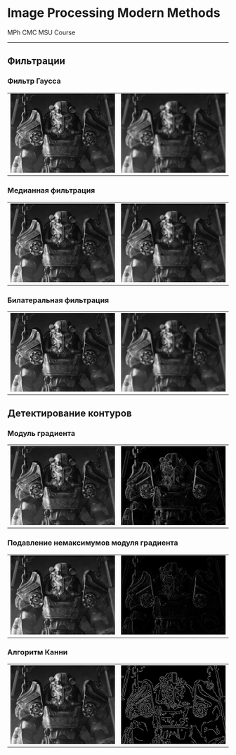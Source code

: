 # Image Processing Modern Methods
MPh CMC MSU Course
____
## Фильтрации 

### Фильтр Гаусса
| | |
|:----:|:----:|
|  ![](./task_2/images/fallout_4.png) |  ![](./task_2/images/gauss2.png)  |
### Медианная фильтрация
| | |
|:----:|:----:|
| ![](./task_2/images/fallout_4.png)  |  ![](./task_2/images/median2.png)  |

### Билатеральная фильтрация
| | |
|:----:|:----:|
| ![](./task_2/images/fallout_4.png)  |  ![](./task_2/images/bilateral2100.png)  |

## Детектирование контуров

### Модуль градиента
| | |
|:----:|:----:|
| ![](./task_3/images/fallout_4.png)  |  ![](./task_3/images/grad1.png)   |

### Подавление немаксимумов модуля градиента
| | |
|:----:|:----:|
| ![](./task_3/images/fallout_4.png)  |  ![](./task_3/images/nonmax1.png)  |

### Алгоритм Канни
| | |
|:----:|:----:|
| ![](./task_3/images/fallout_4.png)  |  ![](./task_3/images/canny201003.png)  |
